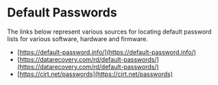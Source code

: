 # Default Passwords

The links below represent various sources for locating default password lists for various software, hardware and firmware.

* [https://default-password.info/](https://default-password.info/)
* [https://datarecovery.com/rd/default-passwords/](https://datarecovery.com/rd/default-passwords/)
* [https://cirt.net/passwords](https://cirt.net/passwords)
